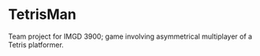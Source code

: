 # TetrisMan
 Team project for IMGD 3900; game involving asymmetrical multiplayer of a Tetris platformer. 
